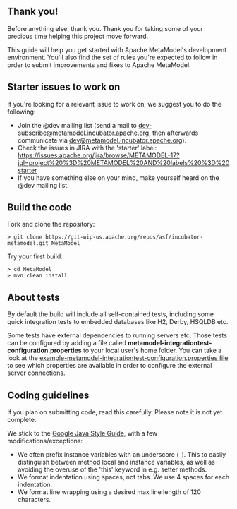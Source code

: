 ## Thank you!

Before anything else, thank you. Thank you for taking some of your precious time helping this project move forward.

This guide will help you get started with Apache MetaModel's development environment. You'll also find the set of rules you're expected to follow in order to submit improvements and fixes to Apache MetaModel.

## Starter issues to work on

If you're looking for a relevant issue to work on, we suggest you to do the following:

* Join the @dev mailing list (send a mail to dev-subscribe@metamodel.incubator.apache.org, then afterwards communicate via dev@metamodel.incubator.apache.org).
* Check the issues in JIRA with the 'starter' label: https://issues.apache.org/jira/browse/METAMODEL-17?jql=project%20%3D%20METAMODEL%20AND%20labels%20%3D%20starter
* If you have something else on your mind, make yourself heard on the @dev mailing list.


## Build the code

Fork and clone the repository:

```
> git clone https://git-wip-us.apache.org/repos/asf/incubator-metamodel.git MetaModel
```

Try your first build:

```
> cd MetaModel
> mvn clean install
```

## About tests

By default the build will include all self-contained tests, including some quick integration tests to embedded databases like H2, Derby, HSQLDB etc.

Some tests have external dependencies to running servers etc. Those tests can be configured by adding a file called **metamodel-integrationtest-configuration.properties** to your local user's home folder. You can take a look at the [example-metamodel-integrationtest-configuration.properties file](https://raw.githubusercontent.com/apache/incubator-metamodel/master/example-metamodel-integrationtest-configuration.properties) to see which properties are available in order to configure the external server connections.

## Coding guidelines

If you plan on submitting code, read this carefully. Please note it is not yet complete.

We stick to the [Google Java Style Guide](http://google-styleguide.googlecode.com/svn/trunk/javaguide.html), with a few modifications/exceptions:

* We often prefix instance variables with an underscore (_). This to easily distinguish between method local and instance variables, as well as avoiding the overuse of the 'this' keyword in e.g. setter methods.
* We format indentation using spaces, not tabs. We use 4 spaces for each indentation.
* We format line wrapping using a desired max line length of 120 characters.